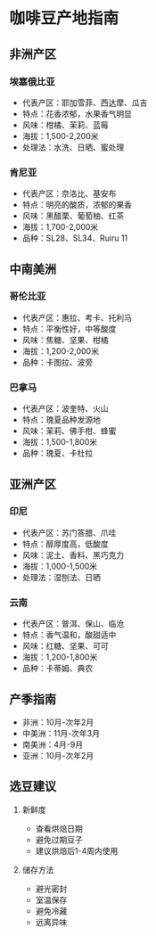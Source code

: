 # 咖啡豆产地指南

## 非洲产区

### 埃塞俄比亚
- 代表产区：耶加雪菲、西达摩、瓜吉
- 特点：花香浓郁，水果香气明显
- 风味：柑橘、茉莉、蓝莓
- 海拔：1,500-2,200米
- 处理法：水洗、日晒、蜜处理

### 肯尼亚
- 代表产区：奈洛比、基安布
- 特点：明亮的酸质，浓郁的果香
- 风味：黑醋栗、葡萄柚、红茶
- 海拔：1,700-2,000米
- 品种：SL28、SL34、Ruiru 11

## 中南美洲

### 哥伦比亚
- 代表产区：惠拉、考卡、托利马
- 特点：平衡性好，中等酸度
- 风味：焦糖、坚果、柑橘
- 海拔：1,200-2,000米
- 品种：卡图拉、波旁

### 巴拿马
- 代表产区：波奎特、火山
- 特点：瑰夏品种发源地
- 风味：茉莉、佛手柑、蜂蜜
- 海拔：1,500-1,800米
- 品种：瑰夏、卡杜拉

## 亚洲产区

### 印尼
- 代表产区：苏门答腊、爪哇
- 特点：醇厚度高，低酸度
- 风味：泥土、香料、黑巧克力
- 海拔：1,000-1,500米
- 处理法：湿刨法、日晒

### 云南
- 代表产区：普洱、保山、临沧
- 特点：香气温和，酸甜适中
- 风味：红糖、坚果、可可
- 海拔：1,200-1,800米
- 品种：卡蒂姆、典农

## 产季指南
- 非洲：10月-次年2月
- 中美洲：11月-次年3月
- 南美洲：4月-9月
- 亚洲：10月-次年2月

## 选豆建议
1. 新鲜度
   - 查看烘焙日期
   - 避免过期豆子
   - 建议烘焙后1-4周内使用

2. 储存方法
   - 避光密封
   - 室温保存
   - 避免冷藏
   - 远离异味
